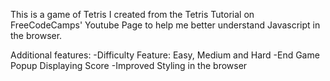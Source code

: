 
This is a game of Tetris I created from the Tetris Tutorial on FreeCodeCamps' Youtube Page to help me better understand Javascript in the browser. 

Additional features:
-Difficulty Feature: Easy, Medium and Hard
-End Game Popup Displaying Score
-Improved Styling in the browser
